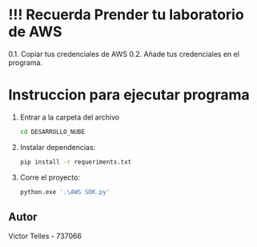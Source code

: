 # !!! Recuerda Prender tu laboratorio de AWS
0.1. Copiar tus credenciales de AWS
0.2. Añade tus credenciales en el programa.

# Instruccion para ejecutar programa
1. Entrar a la carpeta del archivo
    ```bash
    cd DESARROLLO_NUBE
    ```
2. Instalar dependencias:
    ```bash
    pip install -r requeriments.txt
    ```
3. Corre el proyecto:
    ```bash
    python.exe '.\AWS SDK.py'
    ```

## Autor
Victor Telles - 737066